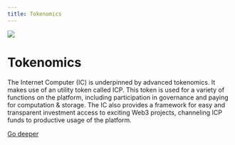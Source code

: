 ```yaml
---
title: Tokenomics
---
```


![](/img/how-it-works/direct-integration-with-bitcoin.600x300.jpg)

# Tokenomics

The Internet Computer (IC) is underpinned by advanced tokenomics. It makes use of an utility token called ICP. This token is used for a variety of functions on the platform, including participation in governance and paying for computation & storage. The IC also provides a framework for easy and transparent investment access to exciting Web3 projects, channeling ICP funds to productive usage of the platform.

[Go deeper](/how-it-works/tokenomics/)
